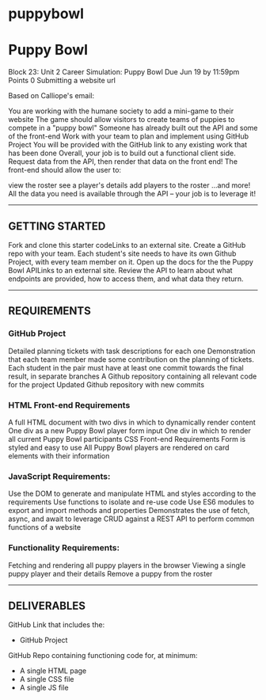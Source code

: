 # puppybowl
# Puppy Bowl

Block 23: Unit 2 Career Simulation: Puppy Bowl
Due Jun 19 by 11:59pm Points 0 Submitting a website url

Based on Calliope's email:

You are working with the humane society to add a mini-game to their website
The game should allow visitors to create teams of puppies to compete in a "puppy bowl"
Someone has already built out the API and some of the front-end
Work with your team to plan and implement using GitHub Project 
You will be provided with the GitHub link to any existing work that has been done 
Overall, your job is to build out a functional client side. Request data from the API, then render that data on the front end! The front-end should allow the user to: 

view the roster
see a player's details
add players to the roster
...and more!
All the data you need is available through the API – your job is to leverage it!

---------------------------------------------------------------------------------

## GETTING STARTED

Fork and clone this starter codeLinks to an external site. 
Create a GitHub repo with your team. Each student's site needs to have its own Github Project, with every team member on it.
Open up the docs for the the Puppy Bowl APILinks to an external site.
Review the API to learn about what endpoints are provided, how to access them, and what data they return.

---------------------------------------------------------------------------------

## REQUIREMENTS

### GitHub Project
Detailed planning tickets with task descriptions for each one
Demonstration that each team member made some contribution on the planning of tickets.
Each student in the pair must have at least one commit towards the final result, in separate branches
A Github repository containing all relevant code for the project
Updated Github repository with new commits

### HTML Front-end Requirements
A full HTML document with two divs in which to dynamically render content
One div as a new Puppy Bowl player form input
One div in which to render all current Puppy Bowl participants 
CSS Front-end Requirements
Form is styled and easy to use
All Puppy Bowl players are rendered on card elements with their information

### JavaScript Requirements:
Use the DOM to generate and manipulate HTML and styles according to the requirements
Use functions to isolate and re-use code
Use ES6 modules to export and import methods and properties
Demonstrates the use of fetch, async, and await to leverage CRUD against a REST API to perform common functions of a website

### Functionality Requirements:
Fetching and rendering all puppy players in the browser
Viewing a single puppy player and their details
Remove a puppy from the roster

---------------------------------------------------------------------------------

## DELIVERABLES

GitHub Link that includes the:
* GitHub Project 

GitHub Repo containing functioning code for, at minimum:  
* A single HTML page
* A single CSS file
* A single JS file
